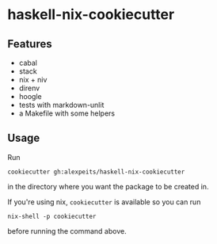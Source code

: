# haskell-nix-cookiecutter

## Features

- cabal
- stack
- nix + niv
- direnv
- hoogle
- tests with markdown-unlit
- a Makefile with some helpers

## Usage

Run

```
cookiecutter gh:alexpeits/haskell-nix-cookiecutter
```

in the directory where you want the package to be created in.

If you're using nix, `cookiecutter` is available so you can run

```
nix-shell -p cookiecutter
```

before running the command above.

